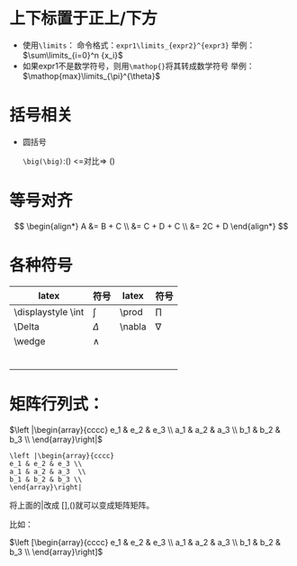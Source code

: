 # 上下标置于正上/下方
- 使用`\limits`：
命令格式：`expr1\limits_{expr2}^{expr3}`
举例：$\sum\limits_{i=0}^n {x_i}$
- 如果expr1不是数学符号，则用`\mathop{}`将其转成数学符号
举例：$\mathop{max}\limits_{\pi}^{\theta}$

# 括号相关

- 圆括号

  `\big(\big)`:$\big(\big)$  <=对比=> ()



# 等号对齐

$$
\begin{align*}
  A &= B + C \\
    &= C + D + C \\
    &= 2C + D
\end{align*}
$$

# 各种符号

| latex              | 符号                 | latex  | 符号     |
| ------------------ | -------------------- | ------ | -------- |
| \displaystyle \int | $\displaystyle \int$ | \prod  | $\prod$  |
| \Delta             | $\Delta$             | \nabla | $\nabla$ |
| \wedge             | $\wedge$             |        |          |
|                    |                      |        |          |
|                    |                      |        |          |
|                    |                      |        |          |
|                    |                      |        |          |
|                    |                      |        |          |
|                    |                      |        |          |

# 矩阵行列式：

$\left |\begin{array}{cccc}
e_1 & e_2 & e_3 \\
a_1 & a_2 & a_3  \\
b_1 & b_2 & b_3 \\
\end{array}\right|$

```
\left |\begin{array}{cccc}
e_1 & e_2 & e_3 \\
a_1 & a_2 & a_3  \\
b_1 & b_2 & b_3 \\
\end{array}\right|
```

将上面的|改成 [],()就可以变成矩阵矩阵。

比如：

$\left [\begin{array}{cccc}
e_1 & e_2 & e_3 \\
a_1 & a_2 & a_3  \\
b_1 & b_2 & b_3 \\
\end{array}\right]$

